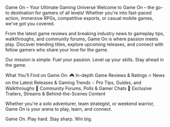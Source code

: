 Game On – Your Ultimate Gaming Universe
Welcome to Game On – the go-to destination for gamers of all levels! Whether you're into fast-paced action, immersive RPGs, competitive esports, or casual mobile games, we've got you covered.

From the latest game reviews and breaking industry news to gameplay tips, walkthroughs, and community forums, Game On is where passion meets play. Discover trending titles, explore upcoming releases, and connect with fellow gamers who share your love for the game.

Our mission is simple:
Fuel your passion. Level up your skills. Stay ahead in the game.

What You’ll Find on Game On:
🎮 In-depth Game Reviews & Ratings
🔥 News on the Latest Releases & Gaming Trends
💡 Pro Tips, Guides, and Walkthroughs
👾 Community Forums, Polls & Gamer Chats
🎥 Exclusive Trailers, Streams & Behind-the-Scenes Content

Whether you're a solo adventurer, team strategist, or weekend warrior, Game On is your arena to play, learn, and connect.

Game On. Play hard. Stay sharp. Win big.
